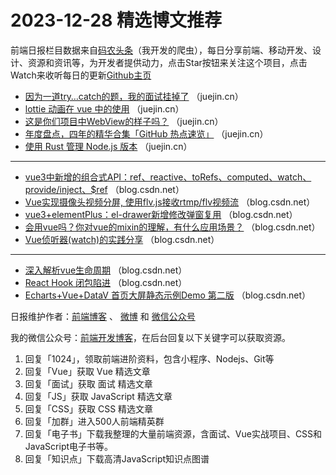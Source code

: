 # 2023-12-28 精选博文推荐

前端日报栏目数据来自[码农头条](http://toutiao.qdkfweb.cn/)（我开发的爬虫），每日分享前端、移动开发、设计、资源和资讯等，为开发者提供动力，点击Star按钮来关注这个项目，点击Watch来收听每日的更新[Github主页](https://github.com/kujian/frontendDaily)
* [因为一道try&#8230;catch的题，我的面试挂掉了](https://juejin.cn/post/7316539952475619362) （juejin.cn）
* [lottie 动画在 vue 中的使用](https://juejin.cn/post/7316202809383845897) （juejin.cn）
* [这是你们项目中WebView的样子吗？](https://juejin.cn/post/7316202809383321609) （juejin.cn）
* [年度盘点，四年的精华合集「GitHub 热点速览」](https://juejin.cn/post/7316202730955489306) （juejin.cn）
* [使用 Rust 管理 Node.js 版本](https://juejin.cn/post/7316794084999856179) （juejin.cn）

***
* [vue3中新增的组合式API：ref、reactive、toRefs、computed、watch、provide/inject、$ref](https://blog.csdn.net/TTianYe/article/details/135247621) （blog.csdn.net）
* [Vue实现摄像头视频分屏, 使用flv.js接收rtmp/flv视频流](https://blog.csdn.net/hero8011/article/details/135238817) （blog.csdn.net）
* [vue3+elementPlus：el-drawer新增修改弹窗复用](https://blog.csdn.net/weixin_43928112/article/details/135237566) （blog.csdn.net）
* [会用vue吗？你对vue的mixin的理解，有什么应用场景？](https://blog.csdn.net/m0_73358221/article/details/135238500) （blog.csdn.net）
* [Vue侦听器(watch)的实践分享](https://blog.csdn.net/qq_46568665/article/details/135241094) （blog.csdn.net）

***
* [深入解析vue生命周期](https://blog.csdn.net/m0_64715294/article/details/135247023) （blog.csdn.net）
* [React Hook 闭包陷进](https://blog.csdn.net/weixin_57837275/article/details/135257095) （blog.csdn.net）
* [Echarts+Vue+DataV 首页大屏静态示例Demo 第二版](https://blog.csdn.net/huichao199175/article/details/135139184) （blog.csdn.net）

日报维护作者：[前端博客](https://qdkfweb.cn/) 、 [微博](http://weibo.com/kujian) 和 [微信公众号](https://open.weixin.qq.com/qr/code?username=caibaojian_com)

我的微信公众号：[前端开发博客](https://open.weixin.qq.com/qr/code?username=caibaojian_com)，在后台回复以下关键字可以获取资源。

1. 回复「1024」，领取前端进阶资料，包含小程序、Nodejs、Git等
2. 回复「Vue」获取 Vue 精选文章
3. 回复「面试」获取 面试 精选文章
4. 回复「JS」获取 JavaScript 精选文章
5. 回复「CSS」获取 CSS 精选文章
6. 回复「加群」进入500人前端精英群
7. 回复「电子书」下载我整理的大量前端资源，含面试、Vue实战项目、CSS和JavaScript电子书等。
8. 回复「知识点」下载高清JavaScript知识点图谱